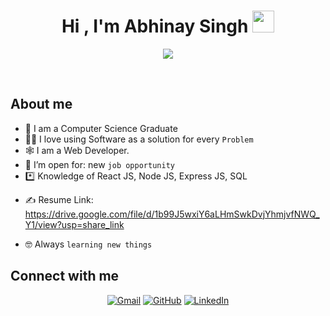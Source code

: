 <!-- ### Hi there  ,✋ Abhinay Singh Katheria -->

<!--
**abhinay9601/abhinay9601** is a ✨ _special_ ✨ repository because its `README.md` (this file) appears on your GitHub profile.

Here are some ideas to get you started:

- 🔭 I’m currently working on ...
- 🌱 I’m currently learning ...
- 👯 I’m looking to collaborate on ...
- 🤔 I’m looking for help with ...
- 💬 Ask me about ...
- 📫 How to reach me: ...
- 😄 Pronouns: ...
- ⚡ Fun fact: ...
-->

<h1 align="center">Hi , I'm Abhinay Singh <img src="https://media.giphy.com/media/hvRJCLFzcasrR4ia7z/giphy.gif" width="35"></h1>
<p align="center">
  <a href="https://github.com/DenverCoder1/readme-typing-svg"><img src="https://readme-typing-svg.herokuapp.com?lines=Computer+Science+Graduate;Web+Developer;React+JS+Developer;Competitive+Programmer;Always%20learning%20new%20things&center=true&width=500&height=50"></a>
</p>


<br>
<!-- 
<p align="center"> 
	<img src="https://komarev.com/ghpvc/?username=RIKI-05&label=Profile%20views&color=0e75b6&style=plastic" alt="7oSkaaa" /> 
	<a href = "https://commits.top/india.html" target="_blank">
		<img src="https://enfsgag3ayy6w9q.m.pipedream.net/&style=plastic" alt="7oSkaaa" target="_blank"/> 
	</a>
</p> -->


##   About me
- :school: I am a Computer Science Graduate
- :technologist: I love using Software as a solution for every `Problem`
- 🕸️ I am a Web Developer.
- :thinking: I’m open for:  new `job opportunity`
-  *️⃣ Knowledge of React JS, Node JS, Express JS, SQL
<!-- -  this is [MY RESUME](https://drive.google.com/file/d/1gdiny_4f5TVbSdfyAQxokLMMrBTi054P/view?usp=sharing). -->
- ✍️ Resume Link: https://drive.google.com/file/d/1b99J5wxiY6aLHmSwkDvjYhmjvfNWQ_Y1/view?usp=share_link

- :nerd_face: Always `learning new things`


##  Connect with me
<p align="center">
	<a href="mailto:abhinaysingh372@gmail.com"><img img src="https://img.shields.io/badge/gmail-%23EA4335.svg?style=plastic&logo=gmail&logoColor=white" alt="Gmail"/></a>
	<a href="https://github.com/abhinay9601"><img src="https://img.shields.io/badge/github-%23181717.svg?style=plastic&logo=github&logoColor=white" alt="GitHub"/></a>
	<a href="https://www.linkedin.com/in/abhinaysingh1/"><img src="https://img.shields.io/badge/linkedin-%230A66C2.svg?style=plastic&logo=linkedin&logoColor=white" alt="LinkedIn"/></a>
<!-- 	<a href="https://www.facebook.com/7oSkaaa"><img src="https://img.shields.io/badge/facebook-%231877F2.svg?style=plastic&logo=facebook&logoColor=white" alt="Facebook"/></a> -->
<!-- 	<a href="https://www.instagram.com/ahmed_7oskaa/"><img src="https://img.shields.io/badge/instagram-%23E4405F.svg?style=plastic&logo=instagram&logoColor=white" alt="Instagram"/></a> -->
<!-- 	<a href="https://msng.link/o/?ahmed.7oskaa=sc"><img src="https://img.shields.io/badge/snapchat-%23FFFC00.svg?style=plastic&logo=snapchat&logoColor=black" alt="Snap Chat"/></a> -->
</p>

